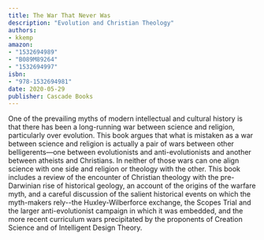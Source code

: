 ```yaml
---
title: The War That Never Was
description: "Evolution and Christian Theology"
authors:
- kkemp
amazon:
- "1532694989"
- "B089M89264"
- "1532694997"
isbn:
- "978-1532694981"
date: 2020-05-29
publisher: Cascade Books
---
```

One of the prevailing myths of modern intellectual and cultural history is that there has been a long-running war between science and religion, particularly over evolution. This book argues that what is mistaken as a war between science and religion is actually a pair of wars between other belligerents—one between evolutionists and anti-evolutionists and another between atheists and Christians. In neither of those wars can one align science with one side and religion or theology with the other. This book includes a review of the encounter of Christian theology with the pre-Darwinian rise of historical geology, an account of the origins of the warfare myth, and a careful discussion of the salient historical events on which the myth-makers rely--the Huxley-Wilberforce exchange, the Scopes Trial and the larger anti-evolutionist campaign in which it was embedded, and the more recent curriculum wars precipitated by the proponents of Creation Science and of Intelligent Design Theory.
  
